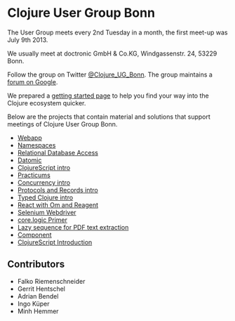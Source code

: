 # Clojure User Group Bonn

The User Group meets every 2nd Tuesday in a month, the first meet-up was July 9th 2013.

We usually meet at doctronic GmbH & Co.KG, Windgassenstr. 24, 53229 Bonn.

Follow the group on Twitter [@Clojure_UG_Bonn](https://twitter.com/Clojure_UG_Bonn).
The group maintains a [forum on Google](https://groups.google.com/forum/#!forum/clojure-user-group-bonn).

We prepared a [getting started page](getting-started.md) to help you find your way into the Clojure ecosystem quicker.

Below are the projects that contain material and solutions that support meetings of
Clojure User Group Bonn.

* [Webapp](webapp)
* [Namespaces](namespaces)
* [Relational Database Access](rdbms)
* [Datomic](datomic)
* [ClojureScript intro](cljsapp)
* [Practicums](practicums)
* [Concurrency intro](concurrency)
* [Protocols and Records intro](protocolsrecords)
* [Typed Clojure intro](typed)
* [React with Om and Reagent](react)
* [Selenium Webdriver](selenium)
* [core.logic Primer](core-logic-primer)
* [Lazy sequence for PDF text extraction](pdftext)
* [Component](component)
* [ClojureScript Introduction](cljsintro)

## Contributors

* Falko Riemenschneider
* Gerrit Hentschel
* Adrian Bendel
* Ingo Küper
* Minh Hemmer
